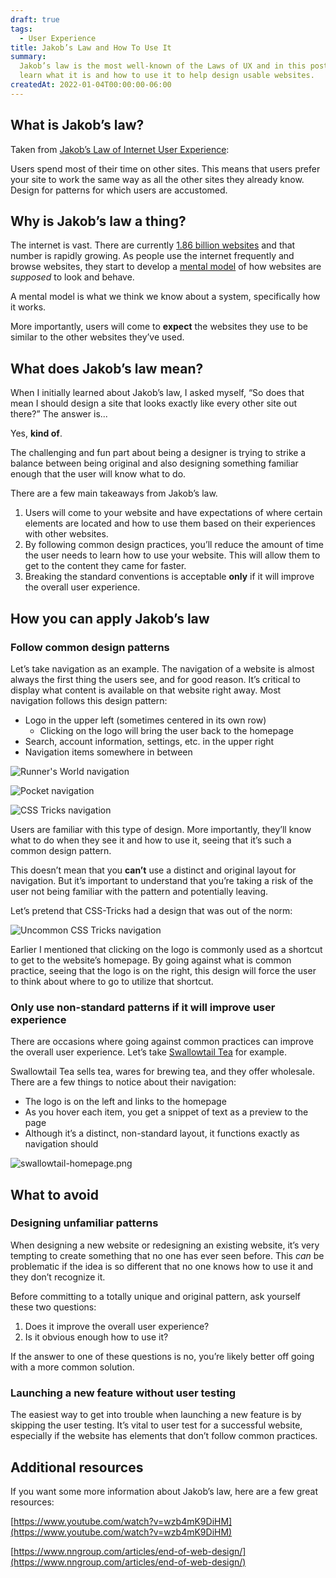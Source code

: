 ```yaml
---
draft: true
tags:
  - User Experience
title: Jakob’s Law and How To Use It
summary:
  Jakob’s law is the most well-known of the Laws of UX and in this post, you’ll
  learn what it is and how to use it to help design usable websites.
createdAt: 2022-01-04T00:00:00-06:00
---
```


## What is Jakob’s law?

Taken from [Jakob’s Law of Internet User Experience](https://www.nngroup.com/videos/jakobs-law-internet-ux/):

Users spend most of their time on other sites. This means that users prefer your site to work the same way as all the other sites they already know. Design for patterns for which users are accustomed.

## Why is Jakob’s law a thing?

The internet is vast. There are currently [1.86 billion websites](https://firstsiteguide.com/how-many-websites/) and that number is rapidly growing. As people use the internet frequently and browse websites, they start to develop a [mental model](https://www.nngroup.com/articles/mental-models/) of how websites are _supposed_ to look and behave.

<note>A mental model is what we think we know about a system, specifically how it works.</note>

More importantly, users will come to **expect** the websites they use to be similar to the other websites they’ve used.

## What does Jakob’s law mean?

When I initially learned about Jakob’s law, I asked myself, “So does that mean I should design a site that looks exactly like every other site out there?” The answer is...

Yes, **kind of**.

The challenging and fun part about being a designer is trying to strike a balance between being original and also designing something familiar enough that the user will know what to do.

There are a few main takeaways from Jakob’s law.

1. Users will come to your website and have expectations of where certain elements are located and how to use them based on their experiences with other websites.
2. By following common design practices, you’ll reduce the amount of time the user needs to learn how to use your website. This will allow them to get to the content they came for faster.
3. Breaking the standard conventions is acceptable **only** if it will improve the overall user experience.

## How you can apply Jakob’s law

### Follow common design patterns

Let’s take navigation as an example. The navigation of a website is almost always the first thing the users see, and for good reason. It’s critical to display what content is available on that website right away. Most navigation follows this design pattern:

- Logo in the upper left (sometimes centered in its own row)
  - Clicking on the logo will bring the user back to the homepage
- Search, account information, settings, etc. in the upper right
- Navigation items somewhere in between

![Runner's World navigation](/img/runners-world-navigation.png "Runner's World navigation example")

![Pocket navigation](/img/pocket-navigation.png 'Pocket navigation example')

![CSS Tricks navigation](/img/css-tricks-navigation.png 'CSS Tricks navigation example')

Users are familiar with this type of design. More importantly, they’ll know what to do when they see it and how to use it, seeing that it’s such a common design pattern.

This doesn’t mean that you **can’t** use a distinct and original layout for navigation. But it’s important to understand that you’re taking a risk of the user not being familiar with the pattern and potentially leaving.

Let’s pretend that CSS-Tricks had a design that was out of the norm:

![Uncommon CSS Tricks navigation](/img/weird-layout.jpg 'Uncommon CSS Tricks navigation example')

Earlier I mentioned that clicking on the logo is commonly used as a shortcut to get to the website’s homepage. By going against what is common practice, seeing that the logo is on the right, this design will force the user to think about where to go to utilize that shortcut.

### Only use non-standard patterns if it will improve user experience

There are occasions where going against common practices can improve the overall user experience. Let’s take [Swallowtail Tea](https://swallowtailtea.com/) for example.

Swallowtail Tea sells tea, wares for brewing tea, and they offer wholesale. There are a few things to notice about their navigation:

- The logo is on the left and links to the homepage
- As you hover each item, you get a snippet of text as a preview to the page
- Although it’s a distinct, non-standard layout, it functions exactly as navigation should

![swallowtail-homepage.png](Jakob%E2%80%99s%20Law%20and%20How%20To%20Use%20It%2040d80cc3d93a48b5b67bf18e383feb6a/swallowtail-homepage.png)

## What to avoid

### Designing unfamiliar patterns

When designing a new website or redesigning an existing website, it’s very tempting to create something that no one has ever seen before. This _can_ be problematic if the idea is so different that no one knows how to use it and they don’t recognize it.

Before committing to a totally unique and original pattern, ask yourself these two questions:

1. Does it improve the overall user experience?
2. Is it obvious enough how to use it?

If the answer to one of these questions is no, you’re likely better off going with a more common solution.

### Launching a new feature without user testing

The easiest way to get into trouble when launching a new feature is by skipping the user testing. It’s vital to user test for a successful website, especially if the website has elements that don’t follow common practices.

## Additional resources

If you want some more information about Jakob’s law, here are a few great resources:

[https://www.youtube.com/watch?v=wzb4mK9DiHM](https://www.youtube.com/watch?v=wzb4mK9DiHM)

[https://www.nngroup.com/articles/end-of-web-design/](https://www.nngroup.com/articles/end-of-web-design/)
